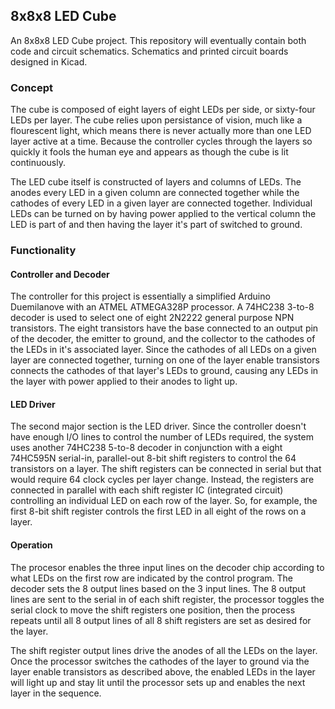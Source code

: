 ## 8x8x8 LED Cube
An 8x8x8 LED Cube project. This repository will eventually contain both code and circuit schematics. Schematics and printed circuit boards designed in Kicad.

### Concept
The cube is composed of eight layers of eight LEDs per side, or sixty-four LEDs per layer. The cube relies upon persistance of vision, much like a flourescent light, which means there is never actually more than one LED layer active at a time. Because the controller cycles through the layers so quickly it fools the human eye and appears as though the cube is lit continuously.

The LED cube itself is constructed of layers and columns of LEDs. The anodes every LED in a given column are connected together while the cathodes of every LED in a given layer are connected together. Individual LEDs can be turned on by having power applied to the vertical column the LED is part of and then having the layer it's part of switched to ground.

### Functionality

#### Controller and Decoder
The controller for this project is essentially a simplified Arduino Duemilanove with an ATMEL ATMEGA328P processor. A 74HC238 3-to-8 decoder is used to select one of eight 2N2222 general purpose NPN transistors. The eight transistors have the base connected to an output pin of the decoder, the emitter to ground, and the collector to the cathodes of the LEDs in it's associated layer. Since the cathodes of all LEDs on a given layer are connected together, turning on one of the layer enable transistors connects the cathodes of that layer's LEDs to ground, causing any LEDs in the layer with power applied to their anodes to light up.

#### LED Driver
The second major section is the LED driver. Since the controller doesn't have enough I/O lines to control the number of LEDs required, the system uses another 74HC238 5-to-8 decoder in conjunction with a eight 74HC595N serial-in, parallel-out 8-bit shift registers to control the 64 transistors on a layer. The shift registers can be connected in serial but that would require 64 clock cycles per layer change. Instead, the registers are connected in parallel with each shift register IC (integrated circuit) controlling an individual LED on each row of the layer. So, for example, the first 8-bit shift register controls the first LED in all eight of the rows on a layer. 

#### Operation
The procesor enables the three input lines on the decoder chip according to what LEDs on the first row are indicated by the control program. The decoder sets the 8 output lines based on the 3 input lines. The 8 output lines are sent to the serial in of each shift register, the processor toggles the serial clock to move the shift registers one position, then the process repeats until all 8 output lines of all 8 shift registers are set as desired for the layer. 

The shift register output lines drive the anodes of all the LEDs on the layer. Once the processor switches the cathodes of the layer to ground via the layer enable transistors as described above, the enabled LEDs in the layer will light up and stay lit until the processor sets up and enables the next layer in the sequence. 
